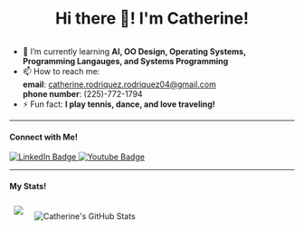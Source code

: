 <h1 align="center"> Hi there 👋! I'm Catherine!</h1>


<!--
**CatherineRodriquez04/CatherineRodriquez04** is a ✨ _special_ ✨ repository because its `README.md` (this file) appears on your GitHub profile.

Here are some ideas to get you started:

- 🔭 I’m currently working on ...
- 🌱 I’m currently learning ...
- 👯 I’m looking to collaborate on ...
- 🤔 I’m looking for help with ...
- 💬 Ask me about ...
- 📫 How to reach me: ...
- 😄 Pronouns: ...
- ⚡ Fun fact: ...
<img hspace="15" style="margin:0.5rem" src="https://github-readme-streak-stats.herokuapp.com/?user=CatherineRodriquez04&background=1A2B34">
-->
<img src="https://komarev.com/ghpvc/?username=CatherineRodriquez04&style=flat-square&color=blue" alt=""/>

- 🌱 I’m currently learning **AI, OO Design, Operating Systems, Programming Langauges, and Systems Programming**<br />
- 📫 How to reach me:
        <br />**email**: catherine.rodriquez.rodriquez04@gmail.com
        <br />**phone number**: (225)-772-1794 <br />
- ⚡ Fun fact: **I play tennis, dance, and love traveling!** <br />

---
#### Connect with Me!
<div id="badges">
  <a href="https://www.linkedin.com/in/catherine-rodriquez04/">
    <img src="https://img.shields.io/badge/LinkedIn-blue?style=for-the-badge&logo=linkedin&logoColor=white" alt="LinkedIn Badge"/>
  </a>
   <a href="https://www.youtube.com/@CatherineRodriquez">
    <img src="https://img.shields.io/badge/YouTube-red?style=for-the-badge&logo=youtube&logoColor=white" alt="Youtube Badge"/>
  </a>

---
#### My Stats!
  <img hsoace="15" style="margin:0.5rem" src="https://github-readme-stats.vercel.app/api/top-langs/?username=CatherineRodriquez04&hide=html,css&title_color=ffffff&text_color=c9cacc&icon_color=4AB197&bg_color=1A2B34" />
  <img hspace="15" style="margin:0.5rem" src="https://github-readme-stats.vercel.app/api?username=CatherineRodriquez04&show_icons=true&line_height=25&count_private=true&title_color=ffffff&text_color=c9cacc&icon_color=4AB097&bg_color=1A2B34" alt="Catherine's GitHub Stats" />
  




